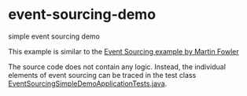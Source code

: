 # event-sourcing-demo
simple event sourcing demo

This example is similar to the [Event Sourcing example by Martin Fowler](https://martinfowler.com/eaaDev/EventSourcing.html)

The source code does not contain any logic. Instead, the individual elements of event sourcing can be traced in the test class [EventSourcingSimpleDemoApplicationTests.java](https://github.com/MarioNeugebauer/event-sourcing-demo/blob/master/src/test/java/org/htwdresden/informatik/eventSourcingSimpleDemo/EventSourcingSimpleDemoApplicationTests.java).

